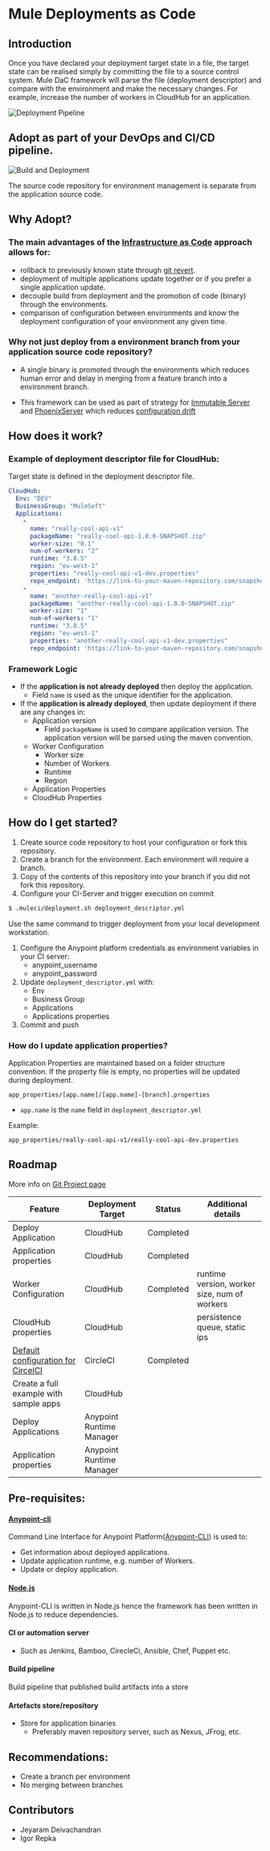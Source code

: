 # Mule Deployments as Code

## Introduction
Once you have declared your deployment target state in a file, the target state can be realised simply by committing the file to a source control system. Mule DaC framework will parse the file (deployment descriptor) and compare with the environment and make the necessary changes.  For example, increase the number of workers in CloudHub for an application.

![Deployment Pipeline](images/deployment_pipeline.png "Deployment Pipeline")

## Adopt as part of your **DevOps and CI/CD pipeline**.

![Build and Deployment](images/build_and_deployment.png "Build and Deployment") 

The source code repository for environment management is separate from the application source code.

## Why Adopt?

### The main advantages of the [Infrastructure as Code](https://en.wikipedia.org/wiki/Infrastructure_as_Code) approach allows for:

-  rollback to previously known state through [git revert](https://git-scm.com/docs/git-revert).
- deployment of multiple applications update together or if you prefer a single application update.
- decouple build from deployment and the promotion of code (binary) through the environments. 
- comparison of configuration between environments and know the deployment configuration of your environment any given time.

### Why not just deploy from a environment branch from your application source code repository?

- A single binary is promoted through the environments which reduces human error and delay in merging from a feature branch into a environment branch.

- This framework can be used as part of strategy for [Immutable Server](https://martinfowler.com/bliki/ImmutableServer.html) and [PhoenixServer](https://martinfowler.com/bliki/PhoenixServer.html) which reduces [configuration drift](http://kief.com/configuration-drift.html)

## How does it work?
### Example of deployment descriptor file for CloudHub:
Target state is defined in the deployment descriptor file.
```yaml
CloudHub:  
  Env: "DEV"
  BusinessGroup: "MuleSoft"
  Applications:
    -
      name: "really-cool-api-v1"
      packageName: "really-cool-api-1.0.0-SNAPSHOT.zip"
      worker-size: "0.1"
      num-of-workers: "2"
      runtime: "3.8.5"
      region: "eu-west-1"
      properties: "really-cool-api-v1-dev.properties"
      repo_endpoint: 'https://link-to-your-maven-repository.com/snapshots/'
    -
      name: "another-really-cool-api-v1"
      packageName: "another-really-cool-api-1.0.0-SNAPSHOT.zip"
      worker-size: "1"
      num-of-workers: "1"
      runtime: "3.8.5"
      region: "eu-west-1"
      properties: "another-really-cool-api-v1-dev.properties"
      repo_endpoint: 'https://link-to-your-maven-repository.com/snapshots/'
```

### Framework Logic

* If the **application is not already deployed** then deploy the application. 
    * Field `name` is used as the unique identifier for the application. 
* If the **application is already deployed**, then update deployment if there are any changes in:
    * Application version
        * Field `packageName` is used to compare application version. The application version will be parsed using the maven convention.
    * Worker Configuration
        * Worker size
        * Number of Workers
        * Runtime
        * Region
    * Application Properties
    * CloudHub Properties

## How do I get started?

1. Create source code repository to host your configuration or fork this repository.
1. Create a branch for the environment. Each environment will require a branch. 
1. Copy of the contents of this repository into your branch if you did not fork this repository.
1. Configure your CI-Server and trigger execution on commit
```sh
$ .muleci/deployment.sh deployment_descriptor.yml
```
Use the same command to trigger deployment from your local development workstation.
1. Configure the Anypoint platform credentials as environment variables in your CI server:
    * anypoint_username
    * anypoint_password
1. Update `deployment_descriptor.yml` with:
    * Env
    * Business Group
    * Applications
    * Applications properties
1. Commit and push
   
### How do I update application properties?
Application Properties are maintained based on a folder structure convention. If the property file is empty, no properties will be updated during deployment.

```
app_properties/[app.name]/[app.name]-[branch].properties
```
* `app.name` is the `name` field in `deployment_descriptor.yml`

Example:
```
app_properties/really-cool-api-v1/really-cool-api-dev.properties
```

## Roadmap
More info on [Git Project page](https://github.com/mulesoft-consulting/MuleSoft_DeploymentAsCode/projects/1)

| Feature | Deployment Target | Status  | Additional details |
| --- | --- | --- | --- |
| Deploy Application  | CloudHub  | Completed | |
| Application properties | CloudHub | Completed | |
| Worker Configuration | CloudHub | Completed | runtime version, worker size, num of workers  |
| CloudHub properties | CloudHub |  | persistence queue, static ips |
| [Default configuration for CircelCI](https://github.com/mulesoft-consulting/MuleSoft_DeploymentAsCode/tree/master/.circleci) | CircleCI | Completed | |
| Create a full example with sample apps | CloudHub |  |  |
| Deploy Applications | Anypoint Runtime Manager  |  | |
| Application properties | Anypoint Runtime Manager |  | |

## Pre-requisites:

#### [Anypoint-cli](https://docs.mulesoft.com/runtime-manager/anypoint-platform-cli#installation)
Command Line Interface for Anypoint Platform([Anypoint-CLI](https://docs.mulesoft.com/runtime-manager/anypoint-platform-cli)) is used to:
* Get information about deployed applications.
* Update application runtime, e.g. number of Workers.
* Update or deploy application.

#### [Node.js](https://nodejs.org/)
Anypoint-CLI is written in Node.js hence the framework has been written in Node.js to reduce dependencies.

#### CI or automation server
   - Such as Jenkins, Bamboo, CirecleCi, Ansible, Chef, Puppet etc.

#### Build pipeline
Build pipeline that published build artifacts into a store

#### Artefacts store/repository
- Store for application binaries
    -  Preferably maven repository server, such as Nexus, JFrog, etc.

## Recommendations:
- Create a branch per environment 
- No merging between branches

## Contributors
- Jeyaram Deivachandran
- Igor Repka
